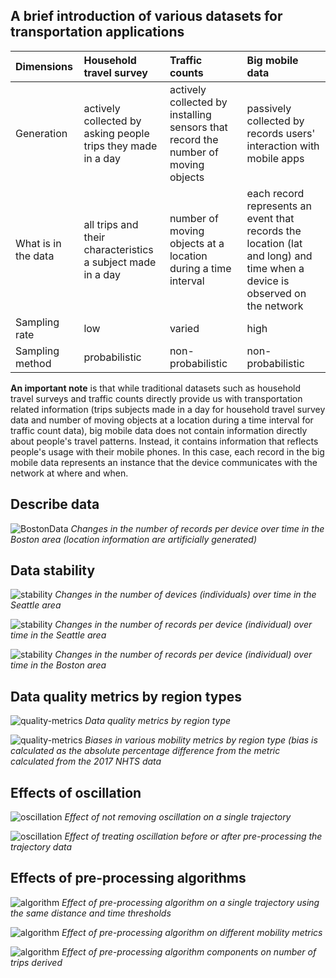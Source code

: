 ## A brief introduction of various datasets for transportation applications


| Dimensions      | Household travel survey | Traffic counts | Big mobile data |
| :---        |    :----   |          :--- |   :--- |
| Generation      | actively collected by asking people trips they made in a day | actively collected by installing sensors that record the number of moving objects   | passively collected by records users' interaction with mobile apps |
| What is in the data   | all trips and their characteristics a subject made in a day | number of moving objects at a location during a time interval  | each record represents an event that records the location (lat and long) and time when a device is observed on the network |
| Sampling rate | low | varied | high |
| Sampling method | probabilistic | non-probabilistic | non-probabilistic |

**An important note** is that while traditional datasets such as  household travel surveys and traffic counts directly provide us with transportation related information (trips subjects made in a day for household travel survey data and number of moving objects at a location during a time interval for traffic count data), big mobile data does not contain information directly about people's travel patterns. Instead, it contains information that reflects people's usage with their mobile phones. In this case, each record in the big mobile data represents an instance that the device communicates with the network at where and when. 


## Describe data
![BostonData](https://github.com/bigdata4mobility/bigdata4mobility.github.io/blob/main/assets/describe-data-boston.png)
*Changes in the number of records per device over time in the Boston area (location information are artificially generated)*

## Data stability
![stability](https://github.com/bigdata4mobility/bigdata4mobility.github.io/blob/main/assets/data-stability-seattle.jpg)
*Changes in the number of devices (individuals) over time in the Seattle area*

![stability](https://github.com/bigdata4mobility/bigdata4mobility.github.io/blob/main/assets/data-stability-seattle2.jpg)
*Changes in the number of records per device (individual) over time in the Seattle area*

![stability](https://github.com/bigdata4mobility/bigdata4mobility.github.io/blob/main/assets/data-stability-boston.png)
*Changes in the number of records per device (individual) over time in the Boston area*

## Data quality metrics by region types
![quality-metrics](https://github.com/bigdata4mobility/bigdata4mobility.github.io/blob/main/assets/data-quality-metrics-by-region-type.png)
*Data quality metrics by region type*

![quality-metrics](https://github.com/bigdata4mobility/bigdata4mobility.github.io/blob/main/assets/biases-in-mobility-metric-by-region-type.png)
*Biases in various mobility metrics by region type (bias is calculated as the absolute percentage difference from the metric calculated from the 2017 NHTS data*

## Effects of oscillation
![oscillation](https://github.com/bigdata4mobility/bigdata4mobility.github.io/blob/main/assets/effect-of-oscillation.png)
*Effect of not removing oscillation on a single trajectory*

![oscillation](https://github.com/bigdata4mobility/bigdata4mobility.github.io/blob/main/assets/effect-of-pre-or-post-oscillation-treatment.png)
*Effect of treating oscillation before or after pre-processing the trajectory data*

## Effects of pre-processing algorithms
![algorithm](https://github.com/bigdata4mobility/bigdata4mobility.github.io/blob/main/assets/effect-of-algorithm.png)
*Effect of pre-processing algorithm on a single trajectory using the same distance and time thresholds*

![algorithm](https://github.com/bigdata4mobility/bigdata4mobility.github.io/blob/main/assets/effect-of-algorithm-on-mobility-metric.png)
*Effect of pre-processing algorithm on different mobility metrics*

![algorithm](https://github.com/bigdata4mobility/bigdata4mobility.github.io/blob/main/assets/effect-of-algorithm-components-on-trips.png)
*Effect of pre-processing algorithm components on number of trips derived*